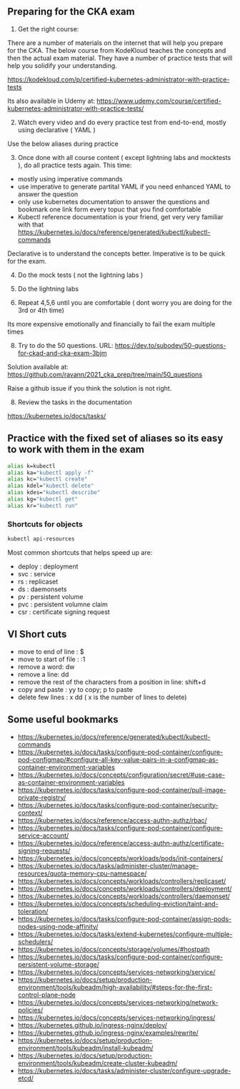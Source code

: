 ## Preparing for the CKA exam

1. Get the right course: 

There are a number of materials on the internet that will help you prepare for the CKA.  The below course from KodeKloud teaches the concepts and then the actual exam material.  They have a number of practice tests that will help you solidify your understanding.

https://kodekloud.com/p/certified-kubernetes-administrator-with-practice-tests

Its also available in Udemy at:
https://www.udemy.com/course/certified-kubernetes-administrator-with-practice-tests/

2. Watch every video and do every practice test from end-to-end, mostly using declarative ( YAML )

Use the below aliases during practice

3. Once done with all course content ( except lightning labs and mocktests ), do all practice tests again.  This time: 

- mostly using imperative commands
- use imperative to generate partital YAML if you need enhanced YAML to answer the question
- only use kubernetes documentation to answer the questions and bookmark one link form every topuc that you find comfortable
- Kubectl reference documentation is your friend, get very very familiar with that
https://kubernetes.io/docs/reference/generated/kubectl/kubectl-commands

Declarative is to understand the concepts better.  Imperative is to be quick for the exam.

4. Do the mock tests ( not the lightning labs )

6. Do the lightning labs

7. Repeat 4,5,6 until you are comfortable ( dont worry you are doing for the 3rd or 4th time)

Its more expensive emotionally and financially to fail the exam multiple times

8. Try to do the 50 questions.  URL: 
https://dev.to/subodev/50-questions-for-ckad-and-cka-exam-3bjm

Solution available at: 
https://github.com/ravann/2021_cka_prep/tree/main/50_questions

Raise a github issue if you think the solution is not right.

8. Review the tasks in the documentation 

https://kubernetes.io/docs/tasks/


## Practice with the fixed set of aliases so its easy to work with them in the exam

```sh
alias k=kubectl
alias ka="kubectl apply -f"
alias kc="kubectl create"
alias kdel="kubectl delete"
alias kdes="kubectl describe"
alias kg="kubectl get"
alias kr="kubectl run"
```

### Shortcuts for objects

```sh
kubectl api-resources
```

Most common shortcuts that helps speed up are: 
- deploy : deployment
- svc : service
- rs : replicaset
- ds : daemonsets
- pv : persistent volume
- pvc : persistent volumne claim
- csr : certificate signing request


## VI Short cuts

- move to end of line : $
- move to start of file :  :1
- remove a word: dw
- remove a line: dd
- remove the rest of the characters from a position in line: shift+d
- copy and paste : yy to copy; p to paste
- delete few lines : x dd ( x is the number of lines to delete)


## Some useful bookmarks


- https://kubernetes.io/docs/reference/generated/kubectl/kubectl-commands
- https://kubernetes.io/docs/tasks/configure-pod-container/configure-pod-configmap/#configure-all-key-value-pairs-in-a-configmap-as-container-environment-variables
- https://kubernetes.io/docs/concepts/configuration/secret/#use-case-as-container-environment-variables
- https://kubernetes.io/docs/tasks/configure-pod-container/pull-image-private-registry/
- https://kubernetes.io/docs/tasks/configure-pod-container/security-context/
- https://kubernetes.io/docs/reference/access-authn-authz/rbac/
- https://kubernetes.io/docs/tasks/configure-pod-container/configure-service-account/
- https://kubernetes.io/docs/reference/access-authn-authz/certificate-signing-requests/
- https://kubernetes.io/docs/concepts/workloads/pods/init-containers/
- https://kubernetes.io/docs/tasks/administer-cluster/manage-resources/quota-memory-cpu-namespace/
- https://kubernetes.io/docs/concepts/workloads/controllers/replicaset/
- https://kubernetes.io/docs/concepts/workloads/controllers/deployment/
- https://kubernetes.io/docs/concepts/workloads/controllers/daemonset/
- https://kubernetes.io/docs/concepts/scheduling-eviction/taint-and-toleration/
- https://kubernetes.io/docs/tasks/configure-pod-container/assign-pods-nodes-using-node-affinity/
- https://kubernetes.io/docs/tasks/extend-kubernetes/configure-multiple-schedulers/
- https://kubernetes.io/docs/concepts/storage/volumes/#hostpath
- https://kubernetes.io/docs/tasks/configure-pod-container/configure-persistent-volume-storage/
- https://kubernetes.io/docs/concepts/services-networking/service/
- https://kubernetes.io/docs/setup/production-environment/tools/kubeadm/high-availability/#steps-for-the-first-control-plane-node
- https://kubernetes.io/docs/concepts/services-networking/network-policies/
- https://kubernetes.io/docs/concepts/services-networking/ingress/
- https://kubernetes.github.io/ingress-nginx/deploy/
- https://kubernetes.github.io/ingress-nginx/examples/rewrite/
- https://kubernetes.io/docs/setup/production-environment/tools/kubeadm/install-kubeadm/
- https://kubernetes.io/docs/setup/production-environment/tools/kubeadm/create-cluster-kubeadm/
- https://kubernetes.io/docs/tasks/administer-cluster/configure-upgrade-etcd/

